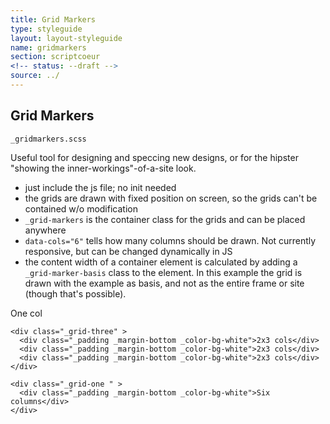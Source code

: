 ```yaml
---
title: Grid Markers
type: styleguide
layout: layout-styleguide
name: gridmarkers
section: scriptcoeur
<!-- status: --draft -->
source: ../
---
```



<main markdown="1">

## Grid Markers

`_gridmarkers.scss` 

Useful tool for designing and speccing new designs, or for the hipster "showing the inner-workings"-of-a-site look.

- just include the js file; no init needed
- the grids are drawn with fixed position on screen, so the grids can't be contained w/o modification
- `_grid-markers` is the container class for the grids and can be placed anywhere
- `data-cols="6"` tells how many columns should be drawn. Not currently responsive, but can be changed dynamically in JS
- the content width of a container element is calculated by adding a `_grid-marker-basis` class to the element. In this example the grid is drawn with the example as basis, and not as the entire frame or site (though that's possible).

<div class="_styleguide-example" markdown="1">

  <script src="../javascripts/scriptcoeur/gridmarkers.js" type="text/javascript"></script>

  <div class="_grid-markers-basis">
    <div class="_grid-six" >
      <div class="_padding _margin-bottom _color-bg-white">One col</div>
    </div>

    <div class="_grid-three" >
      <div class="_padding _margin-bottom _color-bg-white">2x3 cols</div>
      <div class="_padding _margin-bottom _color-bg-white">2x3 cols</div>
      <div class="_padding _margin-bottom _color-bg-white">2x3 cols</div>
    </div>

    <div class="_grid-one " >
      <div class="_padding _margin-bottom _color-bg-white">Six columns</div>
    </div>
  </div>

  <div class="_grid-markers" data-cols="6">
  </div>
</div>

</main>


